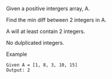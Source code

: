 Given a positive intergers array, A.

Find the min diff between 2 integers in A.

A will at least contain 2 integers.

No dulplicated integers.

Example
```
Given A = [1, 8, 3, 10, 15]
Output: 2
```
